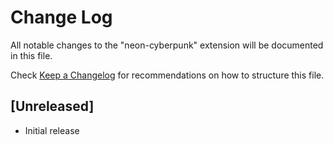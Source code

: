 # Change Log

All notable changes to the "neon-cyberpunk" extension will be documented in this file.

Check [Keep a Changelog](http://keepachangelog.com/) for recommendations on how to structure this file.

## [Unreleased]

- Initial release
